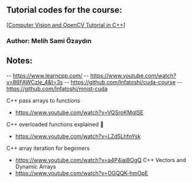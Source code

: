 ## Tutorial codes for the course: 
[[Computer Vision and OpenCV Tutorial in C++](https://www.youtube.com/playlist?list=PLkmvobsnE0GHMmTF7GTzJnCISue1L9fJn)]

### Author: Melih Sami Özaydın

## Notes:
-- https://www.learncpp.com/
-- https://www.youtube.com/watch?v=86FAWCzIe_4&t=3s
    -- https://github.com/Infatoshi/cuda-course
    -- https://github.com/Infatoshi/mnist-cuda



C++ pass arrays to functions
 - https://www.youtube.com/watch?v=VQSroKMqISE

C++ overloaded functions explained 🍕 
 - https://www.youtube.com/watch?v=LZd5LhfnYsk

C++ array iteration for beginners
 - https://www.youtube.com/watch?v=a4P4ial8OgQ
C++ Vectors and Dynamic Arrays 
 - https://www.youtube.com/watch?v=OGQQK-hmOpE
